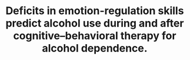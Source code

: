 --- 
abstract: '' 
authors: 
 - M Berking
 -  M Margraf
 -  admin
 -  P Wupperman
 -  SG Hofmann
 -  ...
doi: '' 
featured: false 
publication: '*Journal of consulting and clinical psychology*, 113' 
publication_short: '' 
publishDate: '2011-01-01' 
title: 'Deficits in emotion-regulation skills predict alcohol use during and after cognitive–behavioral therapy for alcohol dependence.' 
url_code: '' 
url_dataset: '' 
url_pdf: '' 
url_poster: '' 
url_project: '' 
url_slides: '' 
url_source: '' 
url_video: '' 
---